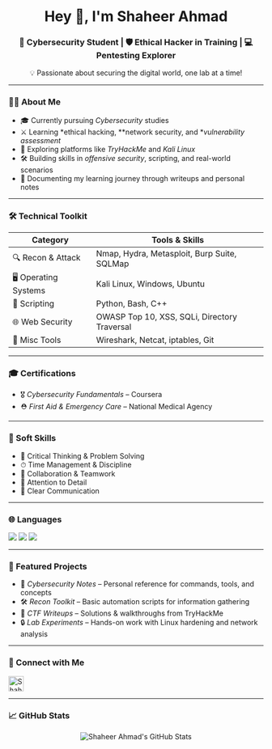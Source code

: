 <h1 align="center">Hey 👋, I'm Shaheer Ahmad</h1>
<h3 align="center">🔐 Cybersecurity Student | 🛡 Ethical Hacker in Training | 💻 Pentesting Explorer</h3>

<p align="center">💡 Passionate about securing the digital world, one lab at a time!</p>

---

### 🧑‍💻 About Me

- 🎓 Currently pursuing *Cybersecurity* studies  
- ⚔ Learning *ethical hacking, **network security, and **vulnerability assessment*  
- 🧪 Exploring platforms like *TryHackMe* and *Kali Linux*  
- 🛠 Building skills in *offensive security*, scripting, and real-world scenarios  
- 🧾 Documenting my learning journey through writeups and personal notes  

---

### 🛠 Technical Toolkit

| Category           | Tools & Skills                                                                 |
|--------------------|---------------------------------------------------------------------------------|
| 🔍 Recon & Attack   | Nmap, Hydra, Metasploit, Burp Suite, SQLMap                                     |
| 🖥 Operating Systems | Kali Linux, Windows, Ubuntu                                                     |
| 🧠 Scripting         | Python, Bash, C++                                                              |
| 🌐 Web Security      | OWASP Top 10, XSS, SQLi, Directory Traversal                                   |
| 🔧 Misc Tools        | Wireshark, Netcat, iptables, Git                                               |

---

### 🎓 Certifications

- 🎖 *Cybersecurity Fundamentals* – Coursera  
- ⛑ *First Aid & Emergency Care* – National Medical Agency  

---

### 💼 Soft Skills

- 🧠 Critical Thinking & Problem Solving  
- ⏱ Time Management & Discipline  
- 🤝 Collaboration & Teamwork  
- 👀 Attention to Detail  
- 📢 Clear Communication  

---

### 🌐 Languages

<p>
  <img src="https://img.shields.io/badge/English-Professional-blue?style=for-the-badge" />
  <img src="https://img.shields.io/badge/Urdu-Native-green?style=for-the-badge" />
  <img src="https://img.shields.io/badge/Pashto-Fluent-gray?style=for-the-badge" />
</p>

---

### 🚀 Featured Projects

- 📘 *Cybersecurity Notes* – Personal reference for commands, tools, and concepts  
- 🛠 *Recon Toolkit* – Basic automation scripts for information gathering  
- 🎯 *CTF Writeups* – Solutions & walkthroughs from TryHackMe  
- 🔒 *Lab Experiments* – Hands-on work with Linux hardening and network analysis  

---

### 🔗 Connect with Me

<p align="left">
  <a href="https://www.linkedin.com/in/shaheer-ahmad-111585310?utm_source=share&utm_campaign=share_via&utm_content=profile&utm_medium=ios_app" target="_blank">
    <img align="center" src="https://img.icons8.com/color/48/linkedin.png" alt="Shaheer Ahmad | LinkedIn" height="30" />
  </a>
</p>

---

### 📈 GitHub Stats

<p align="center">
  <img src="https://github-readme-stats.vercel.app/api?username=ShaheerAhmadSec&show_icons=true&theme=tokyonight" alt="Shaheer Ahmad's GitHub Stats" />
</p>
